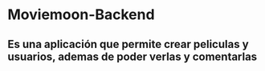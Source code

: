# Moviemoon-Backend

## Es una aplicación que permite crear peliculas y usuarios, ademas de poder verlas y comentarlas 
